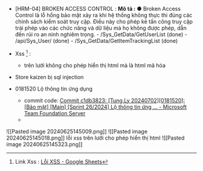 

- [HRM-04] BROKEN ACCESS CONTROL : 
	**Mô tả :** ● Broken Access Control là lỗ hổng bảo mật xảy ra khi hệ thống không thực thi đúng các chính sách kiểm soát truy cập. Điều này cho phép kẻ tấn công truy cập trái phép vào các chức năng và dữ liệu mà họ không được phép, dẫn đến rủi ro an ninh nghiêm trọng.
		- /Sys_GetData/GetUserList  (done)
		-  /api/Sys_User/    (done)
		-   /Sys_GetData/GetItemTrackingList  (done)

- Xss [^1] : 
	- trên lưới không cho phép hiển thị html mà là html mã hóa
- Store kaizen bị sql injection
- 0181520 Lộ thông tin ứng dụng
	- commit code: [Commit c1db3823: [Tung.Ly 20240702][0181520]: [Bảo mật] [Main] [Sprint 26/2024] Lộ thông tin ứng … - Microsoft Team Foundation Server](http://172.21.35.3:8080/tfs/HRMCollection/_git/HRM9/commit/c1db3823bafc561bfeb5b4377cf155a108473838)
	- 

![[Pasted image 20240625145009.png]]
![[Pasted image 20240625145018.png]]
lỗi xss trên lưới cho phép hiển thị html
![[Pasted image 20240625145323.png]]

[^1]: Link Xss : [Lỗi XSS - Google Sheets](https://docs.google.com/spreadsheets/d/17Fc7K8hFJJ1vqW6ZkN4NQWqJWRiWKPH-CPXUkhUEqN8/edit?gid=270755107#gid=270755107)